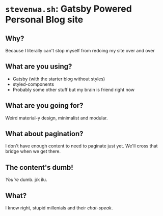 # `stevenwa.sh`: Gatsby Powered Personal Blog site

## Why?

Because I literally can't stop myself from redoing my site over and over

## What are you using?

* Gatsby (with the starter blog without styles)
* styled-components
* Probably some other stuff but my brain is friend right now

## What are you going for?

Weird material-y design, minimalist and modular.

## What about pagination?

I don't have enough content to need to paginate just yet. We'll cross that bridge when we get there.

## The content's dumb!

_You're_ dumb. j/k ilu.

## What?

I know right, stupid millenials and their _chat-speak_.
